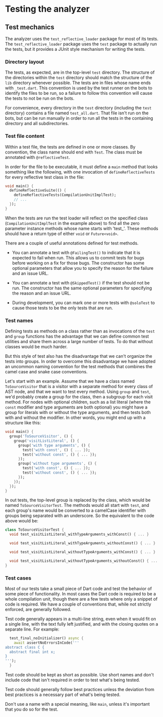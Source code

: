 # Testing the analyzer

## Test mechanics

The analyzer uses the `test_reflective_loader` package for most of its tests.
The `test_reflective_loader` package uses the `test` package to actually run the
tests, but it provides a JUnit style mechanism for writing the tests.

### Directory layout

The tests, as expected, are in the top-level `test` directory. The structure of
the directories within the `test` directory should match the structure of the
`lib` directory whenever possible. The tests are in files whose name ends with
`_test.dart`. This convention is used by the test runner on the bots to identify
the files to be run, so a failure to follow this convention will cause the tests
to not be run on the bots.

For convenience, every directory in the `test` directory (including the `test`
directory) contains a file named `test_all.dart`. That file isn't run on the
bots, but can be run manually in order to run all the tests in the containing
directory and all subdirectories.

### Test file content

Within a test file, the tests are defined in one or more classes. By convention,
the class name should end with `Test`. The class must be annotated with
`@reflectiveTest`.

In order for the file to be executable, it must define a `main` method that
looks something like the following, with one invocation of
`defineReflectiveTests` for every reflective test class in the file:

```dart
void main() {
  defineReflectiveSuite(() {
    defineReflectiveTests(CompilationUnitImplTest);
    // ...
  });
}
```

When the tests are run the test loader will reflect on the specified class
(`CompilationUnitImplTest` in the example above) to find all the zero parameter
instance methods whose name starts with 'test_'. These methods should have a
return type of either `void` or `Future<void>`.

There are a couple of useful annotations defined for test methods.

- You can annotate a test with `@FailingTest()` to indicate that it is expected
  to fail when run. This allows us to commit tests for bugs before working on a
  fix for those bugs. The constructor has some optional parameters that allow
  you to specify the reason for the failure and an issue URL.

- You can annotate a test with `@SkippedTest()` if the test should not be run.
  The constructor has the same optional parameters for specifying the reason and
  an issue URL.

- During development, you can mark one or more tests with `@soloTest` to cause
  those tests to be the only tests that are run.

### Test names

Defining tests as methods on a class rather than as invocations of the `test`
and `group` functions has the advantage that we can define common test utilities
and share them across a large number of tests. To do that without classes would
be much harder.

But this style of test also has the disadvantage that we can't organize the
tests into groups. In order to overcome this disadvantage we have adopted an
uncommon naming convention for the test methods that combines the camel case and
snake case conventions.

Let's start with an example. Assume that we have a class named `ToSourceVisitor`
that is a visitor with a separate method for every class of AST node, and that
we want to test every method. Using `group` and `test`, we'd probably create a
group for the class, then a subgroup for each visit method. For nodes with
optional children, such as a list literal (where the `const` modifier and type
arguments are both optional) you might have a group for literals with or without
the type arguments, and then tests both with and without the modifier. In other
words, you might end up with a structure like this:

```dart
void main() {
  group('ToSourceVisitor', () {
    group('visitListLiteral', () {
      group('with type arguments', () {
        test('with const', () { ... });
        test('without const', () { ... });
      });
      group('without type arguments', () {
        test('with const', () { ... });
        test('without const', () { ... });
      });
    });
  });
}
```

In out tests, the top-level group is replaced by the class, which would be
named `ToSourceVisitorTest`. The methods would all start with `test`, and each
group's name would be converted to a camelCase identifier with groups being
separated with an underscore. So the equivalent to the code above would be:

```dart
class ToSourceVisitorTest {
  void test_visitListLiteral_withTypeArguments_withConst() { ... }

  void test_visitListLiteral_withTypeArguments_withoutConst() { ... }

  void test_visitListLiteral_withoutTypeArguments_withConst() { ... }

  void test_visitListLiteral_withoutTypeArguments_withoutConst() { ... }
}
```

### Test cases

Most of our tests take a small piece of Dart code and test the behavior of some
piece of functionality. In most cases the Dart code is required to be a whole
compilation unit, though there are a few tests where only a snippet of code is
required. We have a couple of conventions that, while not strictly enforced, are
generally followed.

Test code generally appears in a multi-line string, even when it would fit on a
single line, with the text fully left justified, and with the closing quotes on
a separate line. For example:

```dart
  test_final_noInitializer() async {
    await assertNoErrorsInCode('''
abstract class C {
  abstract final int x;
}
''');
  }
```

Test code should be kept as short as possible. Use short names and don't
include code that isn't required in order to test what's being tested.

Test code should generally follow best practices unless the deviation from best
practices is a necessary part of what's being tested.

Don't use a name with a special meaning, like `main`, unless it's important that
you do so for the test.
